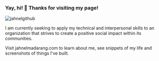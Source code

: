 ### Yay, hi! 👋 Thanks for visiting my page!
![jahnelgithub](https://user-images.githubusercontent.com/22069784/143139398-58c8bc21-c053-4680-a979-f444acdb74d5.png)

I am currently seeking to apply my technical and interpersonal skills to an organization that strives to create a positive social impact within its communities.

Visit jahnelmadarang.com to learn about me, see snippets of my life and screenshots of things I've built.

